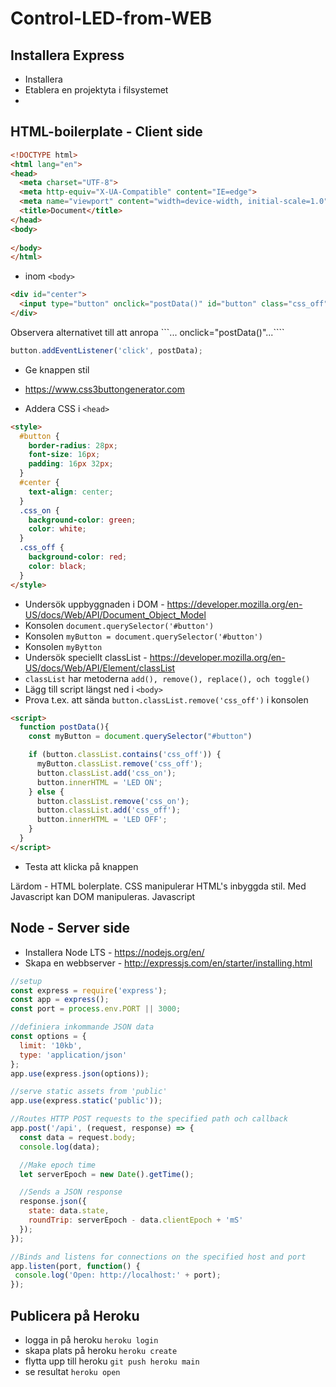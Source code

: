 # Control-LED-from-WEB

## Installera Express

* Installera 
* Etablera en projektyta i filsystemet
* 

## HTML-boilerplate - Client side

```html
<!DOCTYPE html>
<html lang="en">
<head>
  <meta charset="UTF-8">
  <meta http-equiv="X-UA-Compatible" content="IE=edge">
  <meta name="viewport" content="width=device-width, initial-scale=1.0">
  <title>Document</title>
</head>
<body>
  
</body>
</html>
```

* inom ```<body>```
  
```html
<div id="center">
  <input type="button" onclick="postData()" id="button" class="css_off" value="LED Off">
</div>
```

Observera alternativet till att anropa ```... onclick="postData()"...````

```javascript
button.addEventListener('click', postData);
```

* Ge knappen stil

* https://www.css3buttongenerator.com 

* Addera CSS i ```<head>```

```html
<style>
  #button {
    border-radius: 28px;
    font-size: 16px;
    padding: 16px 32px;
  }
  #center {
    text-align: center;
  }
  .css_on {
    background-color: green;
    color: white;
  }
  .css_off {
    background-color: red;
    color: black;
  }
</style>
```

* Undersök uppbyggnaden i DOM - https://developer.mozilla.org/en-US/docs/Web/API/Document_Object_Model
* Konsolen ```document.querySelector('#button')```
* Konsolen ```myButton = document.querySelector('#button')```
* Konsolen ```myBytton```
* Undersök speciellt classList - https://developer.mozilla.org/en-US/docs/Web/API/Element/classList
* ```classList``` har metoderna ```add(), remove(), replace(), och toggle()```
* Lägg till script längst ned i ```<body>```
* Prova t.ex. att sända ```button.classList.remove('css_off')``` i konsolen

```html
<script>
  function postData(){
    const myButton = document.querySelector("#button")

    if (button.classList.contains('css_off')) {
      myButton.classList.remove('css_off');
      button.classList.add('css_on');
      button.innerHTML = 'LED ON';
    } else {
      button.classList.remove('css_on');
      button.classList.add('css_off');
      button.innerHTML = 'LED OFF';
    }
  }
</script>
```

* Testa att klicka på knappen

Lärdom - HTML bolerplate. CSS manipulerar HTML's inbyggda stil. Med Javascript kan DOM manipuleras. Javascript 

## Node - Server side

* Installera Node LTS - https://nodejs.org/en/
* Skapa en webbserver - http://expressjs.com/en/starter/installing.html

```javascript
//setup
const express = require('express');
const app = express();
const port = process.env.PORT || 3000;

//definiera inkommande JSON data
const options = {
  limit: '10kb', 
  type: 'application/json'
};
app.use(express.json(options));

//serve static assets from 'public'
app.use(express.static('public'));

//Routes HTTP POST requests to the specified path och callback
app.post('/api', (request, response) => {
  const data = request.body;
  console.log(data);

  //Make epoch time
  let serverEpoch = new Date().getTime();

  //Sends a JSON response
  response.json({
    state: data.state,
    roundTrip: serverEpoch - data.clientEpoch + 'mS'
  });
});

//Binds and listens for connections on the specified host and port
app.listen(port, function() {
 console.log('Open: http://localhost:' + port);
});
```

## Publicera på Heroku

* logga in på heroku ```heroku login```
* skapa plats på heroku ```heroku create```
* flytta upp till heroku ```git push heroku main```
* se resultat ```heroku open```
